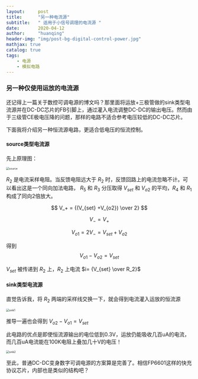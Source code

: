 ```yaml
---
layout:     post
title:      "另一种电流源"
subtitle:   " 适用于小信号调理的电流源 "
date:       2020-04-12
author:     "huanqing"
header-img: "img/post-bg-digital-control-power.jpg"
mathjax: true
catalog: true
tags:
    - 电源
    - 模拟电路
---
```


### 另一种仅使用运放的电流源

还记得上一篇关于数控可调电源的博文吗？那里面将运放+三极管做的sink类型电流源并在DC-DC芯片的FB引脚上，通过灌入电流调整DC-DC的输出电压。然而由于三级管CE极电压降的问题，那样的电路不适合参考电压较低的DC-DC芯片。

下面我将介绍另一种恒流源电路，更适合低电压的恒流控制。

#### source类型电流源

先上原理图：

<img src="https://s1.ax1x.com/2020/07/11/UQzTG8.jpg" alt="source" style="zoom: 50%;" />

$R_2$ 是电流采样电阻。当反馈电阻远大于 $R_2$ 时，反馈回路上的电流忽略不计。可以看出这是一个同向加法电路， $R_5$ 和 $R_3$ 分压取得 $V_{set}$ 和 $V_{o2}$ 的平均，$R_4$ 和 $R_1$ 构成了同向2倍放大。


$$
V_+ = {(V_{set} +V_{o2}) \over 2}
$$

$$
V_- = V_+
$$

$$
V_{o1} = 2V_- = V_{set} +V_{o2}
$$

得到
$$
V_{o1} - V_{o2} = V_{set}
$$

$V_{set}$ 被传递到 $R_2$ 上，$R_2$ 上电流 $i= {V_{set} \over R_2}$

#### sink类型电流源

直觉告诉我，将 $R_2$ 两端的采样线交换一下，就会得到电流灌入运放的恒流源

<img src="https://s1.ax1x.com/2020/07/11/UlSSiV.jpg" alt="sink1" style="zoom: 50%;" />

推导一遍也会得到  $V_{o2} - V_{o1} = V_{set}$

此电路的优点是即使恒流源输出的电位低到0.3V，运放仍能吸收几百uA的电流，而几百uA电流能在100K电阻上叠加几十V的电压！

<img src="https://s1.ax1x.com/2020/07/11/UlS9RU.jpg" alt="sink2" style="zoom: 50%;" />

至此，普通DC-DC变身数字可调电源的方案算是完善了。相信FP6601这样的快充协议芯片，内部也是类似的结构吧？
